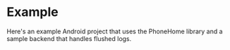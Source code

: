 Example
=======

Here's an example Android project that uses the PhoneHome library and a sample backend that handles flushed logs.
